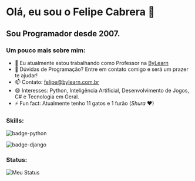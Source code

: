 # Olá, eu sou o Felipe Cabrera 👋
## Sou Programador desde 2007.

### Um pouco mais sobre mim:

- 🔭 Eu atualmente estou trabalhando como Professor na [ByLearn](https://www.bylearn.com.br)
- 🤔 Dúvidas de Programação? Entre em contato comigo e será um prazer te ajudar!
- 📫 Contato: [felipe@bylearn.com.br](mailto:felipe@bylearn.com.br)
- 😄 Interesses: Python, Inteligência Artificial, Desenvolvimento de Jogos, C# e Tecnologia em Geral.
- ⚡ Fun fact: Atualmente tenho 11 gatos e 1 furão (_Shura_ ❤)

### Skills: 

![badge-python](https://img.shields.io/badge/Python-⭐⭐⭐⭐⭐-green)

![badge-django](https://img.shields.io/badge/Django-⭐⭐⭐⭐⭐-blue)

### Status:

![Meu Status](https://github-readme-stats.vercel.app/api?username=felipe-cabrera&show_icons=true)
